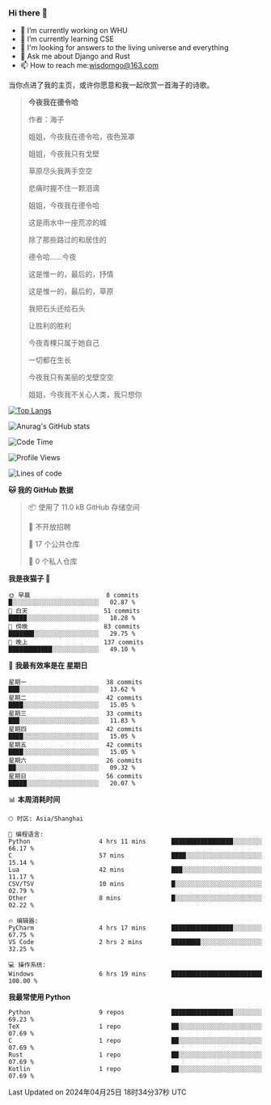 ### Hi there 👋



- 🔭 I’m currently working on WHU
- 🌱 I’m currently learning CSE
- 🤔 I'm looking for answers to the living universe and everything
- 💬 Ask me about Django and Rust
- 📫 How to reach me:wisdomgo@163.com

当你点进了我的主页，或许你愿意和我一起欣赏一首海子的诗歌。

>**今夜我在德令哈**
>
>作者：海子
>
>姐姐，今夜我在德令哈，夜色笼罩
>
>姐姐，今夜我只有戈壁
>
>草原尽头我两手空空
>
>悲痛时握不住一颗泪滴
>
>姐姐，今夜我在德令哈
>
>这是雨水中一座荒凉的城
>
>除了那些路过的和居住的
>
>德令哈......今夜
>
>这是惟一的，最后的，抒情
>
>这是惟一的，最后的，草原
>
>我把石头还给石头
>
>让胜利的胜利
>
>今夜青稞只属于她自己
>
>一切都在生长
>
>今夜我只有美丽的戈壁空空
>
>姐姐，今夜我不关心人类，我只想你



[![Top Langs](https://github-readme-stats.vercel.app/api/top-langs/?username=wisdomgo&theme=onedark)](https://github.com/anuraghazra/github-readme-stats)

![Anurag's GitHub stats](https://github-readme-stats.vercel.app/api?username=wisdomgo&hide=contribs,stars&theme=synthwave)

<!--START_SECTION:waka-->
![Code Time](http://img.shields.io/badge/Code%20Time-145%20hrs%2012%20mins-blue)

![Profile Views](http://img.shields.io/badge/%E4%B8%AA%E4%BA%BA%E8%B5%84%E6%96%99%E8%A7%82%E7%9C%8B%E6%AC%A1%E6%95%B0-0-blue)

![Lines of code](https://img.shields.io/badge/%E4%BB%8E%E3%80%8CHello%20World%E3%80%8D%E8%B5%B7%E6%88%91%E5%B7%B2%E7%BB%8F%E5%86%99%E4%BA%86-46.7%20thousand%20%E8%A1%8C%E4%BB%A3%E7%A0%81-blue)

**🐱 我的 GitHub 数据** 

> 📦  使用了 11.0 kB GitHub 存储空间 
 > 
> 🚫 不开放招聘
 > 
> 📜 17 个公共仓库 
 > 
> 🔑 0 个私人仓库 
 > 
**我是夜猫子 🦉** 

```text
🌞 早晨                     8 commits           █░░░░░░░░░░░░░░░░░░░░░░░░   02.87 % 
🌆 白天                     51 commits          █████░░░░░░░░░░░░░░░░░░░░   18.28 % 
🌃 傍晚                     83 commits          ███████░░░░░░░░░░░░░░░░░░   29.75 % 
🌙 晚上                     137 commits         ████████████░░░░░░░░░░░░░   49.10 % 
```
📅 **我最有效率是在 星期日** 

```text
星期一                      38 commits          ███░░░░░░░░░░░░░░░░░░░░░░   13.62 % 
星期二                      42 commits          ████░░░░░░░░░░░░░░░░░░░░░   15.05 % 
星期三                      33 commits          ███░░░░░░░░░░░░░░░░░░░░░░   11.83 % 
星期四                      42 commits          ████░░░░░░░░░░░░░░░░░░░░░   15.05 % 
星期五                      42 commits          ████░░░░░░░░░░░░░░░░░░░░░   15.05 % 
星期六                      26 commits          ██░░░░░░░░░░░░░░░░░░░░░░░   09.32 % 
星期日                      56 commits          █████░░░░░░░░░░░░░░░░░░░░   20.07 % 
```


📊 **本周消耗时间** 

```text
🕑︎ 时区: Asia/Shanghai

💬 编程语言: 
Python                   4 hrs 11 mins       █████████████████░░░░░░░░   66.17 % 
C                        57 mins             ████░░░░░░░░░░░░░░░░░░░░░   15.14 % 
Lua                      42 mins             ███░░░░░░░░░░░░░░░░░░░░░░   11.17 % 
CSV/TSV                  10 mins             █░░░░░░░░░░░░░░░░░░░░░░░░   02.79 % 
Other                    8 mins              █░░░░░░░░░░░░░░░░░░░░░░░░   02.22 % 

🔥 编辑器: 
PyCharm                  4 hrs 17 mins       █████████████████░░░░░░░░   67.75 % 
VS Code                  2 hrs 2 mins        ████████░░░░░░░░░░░░░░░░░   32.25 % 

💻 操作系统: 
Windows                  6 hrs 19 mins       █████████████████████████   100.00 % 
```

**我最常使用 Python** 

```text
Python                   9 repos             █████████████████░░░░░░░░   69.23 % 
TeX                      1 repo              ██░░░░░░░░░░░░░░░░░░░░░░░   07.69 % 
C                        1 repo              ██░░░░░░░░░░░░░░░░░░░░░░░   07.69 % 
Rust                     1 repo              ██░░░░░░░░░░░░░░░░░░░░░░░   07.69 % 
Kotlin                   1 repo              ██░░░░░░░░░░░░░░░░░░░░░░░   07.69 % 
```




 Last Updated on 2024年04月25日 18时34分37秒 UTC
<!--END_SECTION:waka-->

